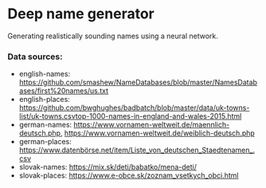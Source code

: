 # Deep name generator
Generating realistically sounding names using a neural network.

### Data sources:
- english-names: https://github.com/smashew/NameDatabases/blob/master/NamesDatabases/first%20names/us.txt
- english-places: https://github.com/bwghughes/badbatch/blob/master/data/uk-towns-list/uk-towns.csvtop-1000-names-in-england-and-wales-2015.html
- german-names: https://www.vornamen-weltweit.de/maennlich-deutsch.php, https://www.vornamen-weltweit.de/weiblich-deutsch.php
- german-places: https://www.datenbörse.net/item/Liste_von_deutschen_Staedtenamen_.csv
- slovak-names: https://mix.sk/deti/babatko/mena-deti/
- slovak-places: https://www.e-obce.sk/zoznam_vsetkych_obci.html
